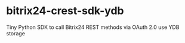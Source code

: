 # bitrix24-crest-sdk-ydb
Tiny Python SDK to call Bitrix24 REST methods via OAuth 2.0 use YDB storage
